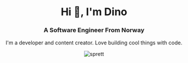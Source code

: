 <h1 align="center">Hi 👋, I'm Dino</h1>
<h3 align="center">A Software Engineer From Norway</h3>
<p align="center">I'm a developer and content creator. Love building cool things with code.</p>

<p align="center"> <img src="https://komarev.com/ghpvc/?username=sprett&label=Profile%20views&color=0e75b6&style=flat" alt="sprett" /> </p>



